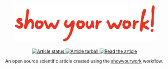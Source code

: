 <p align="center">
<a href="https://github.com/showyourwork/showyourwork">
<img width = "450" src="https://raw.githubusercontent.com/showyourwork/.github/main/images/showyourwork.png" alt="showyourwork"/>
</a>
<br>
<br>
<a href="https://github.com/HealthyPear/reproducible-fermi-lat/actions/workflows/build.yml">
<img src="https://github.com/HealthyPear/reproducible-fermi-lat/actions/workflows/build.yml/badge.svg?branch=main" alt="Article status"/>
</a>
<a href="https://github.com/HealthyPear/reproducible-fermi-lat/raw/main-pdf/arxiv.tar.gz">
<img src="https://img.shields.io/badge/article-tarball-blue.svg?style=flat" alt="Article tarball"/>
</a>
<a href="https://github.com/HealthyPear/reproducible-fermi-lat/raw/main-pdf/ms.pdf">
<img src="https://img.shields.io/badge/article-pdf-blue.svg?style=flat" alt="Read the article"/>
</a>
</p>

An open source scientific article created using the [showyourwork](https://github.com/showyourwork/showyourwork) workflow.
